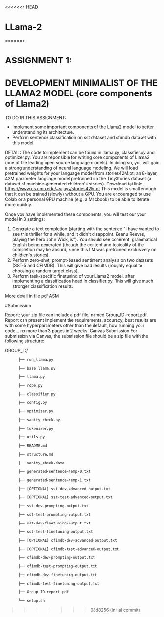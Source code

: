 <<<<<<< HEAD
# LLama-2
=======
# ASSIGNMENT 1: 
# DEVELOPMENT MINIMALIST OF THE LLAMA2 MODEL (core components of Llama2)

TO DO IN THIS ASSIGNMENT:
- Implement some important components of the Llama2 model to better understanding its architecture. 
- Perform sentence classification on sst dataset and cfimdb dataset with this model.

DETAIL:
The code to implement can be found in llama.py, classifier.py and optimizer.py. You are reponsible for writing core components of Llama2 (one of the leading open source language models). 
In doing so, you will gain a strong understanding of neural language modeling. We will load pretrained weights for your language model from stories42M.pt; an 8-layer, 42M parameter language model pretrained on the TinyStories dataset (a dataset of machine-generated children's stories). Download tại link:  https://www.cs.cmu.edu/~vijayv/stories42M.pt
This model is small enough that it can be trained (slowly) without a GPU. You are encouraged to use Colab or a personal GPU machine (e.g. a Macbook) to be able to iterate more quickly.

Once you have implemented these components, you will test our your model in 3 settings:
1.	Generate a text completion (starting with the sentence "I have wanted to see this thriller for a while, and it didn't disappoint. Keanu Reeves, playing the hero John Wick, is"). You should see coherent, grammatical English being generated (though the content and topicality of the completion may be absurd, since this LM was pretrained exclusively on children's stories).
2.	Perform zero-shot, prompt-based sentiment analysis on two datasets (SST-5 and CFIMDB). This will give bad results (roughly equal to choosing a random target class).
3.	Perform task-specific finetuning of your Llama2 model, after implementing a classification head in classifier.py. This will give much stronger classification results.

More detail in file pdf ASM

#Submission

Report: your zip file can include a pdf file, named Group_ID-report.pdf. Report can present implement the requirements, accuracy, best results are with some hyperparameters other than the default, how running your code... no more than 3 pages in 2 weeks.
Canvas Submission
For submission via Canvas, the submission file should be a zip file with the following structure:

GROUP_ID/

          ├── run_llama.py

          ├── base_llama.py

          ├── llama.py

          ├── rope.py

          ├── classifier.py
          
          ├── config.py
          
          ├── optimizer.py
          
          ├── sanity_check.py
          
          ├── tokenizer.py
          
          ├── utils.py
          
          ├── README.md
          
          ├── structure.md
          
          ├── sanity_check.data
          
          ├── generated-sentence-temp-0.txt
          
          ├── generated-sentence-temp-1.txt
          
          ├── [OPTIONAL] sst-dev-advanced-output.txt
          
          ├── [OPTIONAL] sst-test-advanced-output.txt
          
          ├── sst-dev-prompting-output.txt
          
          ├── sst-test-prompting-output.txt
          
          ├── sst-dev-finetuning-output.txt
          
          ├── sst-test-finetuning-output.txt
          
          ├── [OPTIONAL] cfimdb-dev-advanced-output.txt
          
          ├── [OPTIONAL] cfimdb-test-advanced-output.txt
          
          ├── cfimdb-dev-prompting-output.txt
          
          ├── cfimdb-test-prompting-output.txt
          
          ├── cfimdb-dev-finetuning-output.txt
          
          ├── cfimdb-test-finetuning-output.txt
          
          ├── Group_ID-report.pdf
          
          └── setup.sh

>>>>>>> 08d8256 (Initial commit)
